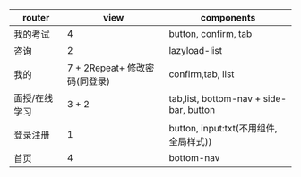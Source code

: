 | router        | view                          | components                              |
| ------------- | ----------------------------- | --------------------------------------- |
| 我的考试      | 4                             | button, confirm, tab                    |
| 咨询          | 2                             | lazyload-list                           |
| 我的          | 7 + 2Repeat+ 修改密码(同登录) | confirm,tab, list                       |
| 面授/在线学习 | 3   + 2                       | tab,list, bottom-nav + side-bar, button |
| 登录注册      | 1                             | button, input:txt(不用组件, 全局样式))  |
| 首页          | 4                             | bottom-nav                              |
